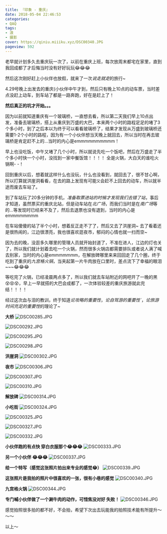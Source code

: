 ```yaml
---
title: 『印象 - 重庆』
date: 2018-05-04 22:46:53
categories:
- QAQ
tags:
- 浪
- 摄影
cover: https://qiniu.miiiku.xyz/DSC00340.JPG
pageview: 592
---
```


老早就计划多久去重庆玩一次了，以前在重庆上班，每次放周末都宅在家里，直到我回成都了才后悔当时没有好好玩玩😂😂😂

然后这次刚好赶上小伙伴也放假，就来了一次*说走就走*的旅行~

4.29号晚上出发去的重庆(小伙伴中午才到，然后只有晚上10点的动车票，当时差点没赶上动车，到车站了都是一路奔跑，好在是赶上了！

**然后真正的坑才开始。。。**

因为以前就知道重庆有一个玻璃桥，一直想去看，所以第二天我们早上10点出发，准备去玻璃桥，搭上从重庆到万盛的大巴，本来两个小时的路程足足的堵了3个多小时，到了之后本以为终于可以看看玻璃桥了，结果才发现从万盛到玻璃桥还需要1-2个小时的路程，因为有一个小伙伴想当天晚上就回去，所以当时在再去玻璃桥是肯定赶不上的...当时的内心是emmmmmmmmmm！

早上也没吃饭，中午又堵了几个小时，所以就说先吃一个饭吧，然后在万盛走了半个多小时快一个小时，没找到一家中餐饭馆！！！！ 全是火锅，大白天的谁吃火锅啊- -！

回到重庆以后，想着就这样什么也没玩，什么也没看到，就回去了，很不甘心啊，所以打算就洪崖洞看看，在去的路上发现有可能`又`会赶不上回去的动车，所以就半途而废去车站了。

到了车站玩了20多分钟的手机，*准备取票进站的时候才发现我们去错了站*，事后才知道，虽然票买的重庆北站，但是动车站在*北广场*，而我们当时是在*南广场*等的...等发现时已经来不及了，然后去退票也没有退到，当时的内心是emmmmmmmm

在车站傻傻的站了半个小时，想着反正走不了了，然后又去了洪崖洞~ 去了看着还是很热闹的，江边很漂亮，我也很喜欢逛夜市，郁闷的心情也就一扫而空~

因为去的晚，没逛多久哪里的管理人员就开始封道了，不准在进人，江边的灯也关了，所以我们就计划着去吃一个火锅，然而很多火锅店都需要排队或者说人满了喊去别家，当时的内心是emmmmmmm，在解放碑哪里来来回回走了几个圈，终于吃到了重庆的*九宫格火锅*，当夹起第一片牛肉放在口里时，差点流下了幸福的眼泪~~~😂😂😂

等吃完了火锅，已经凌晨两点多了，所以我们就去车站附近的网吧开了一晚的黑😵😵😵，早上一早就搭的大巴会成都了，一次体验较差的重庆旅游就此完结！！！！

经过这次血与泪的教训，终于知道*论攻略的重要性*，*论自驾游的重要性`*，*论旅游时间充足的重要性*的理论了~

**大桥**
![DSC00285.JPG](https://qiniu.miiiku.xyz/DSC00285.JPG)

![DSC00292.JPG](https://qiniu.miiiku.xyz/DSC00292.JPG)

![DSC00295.JPG](https://qiniu.miiiku.xyz/DSC00295.JPG)

![DSC00298.JPG](https://qiniu.miiiku.xyz/DSC00298.JPG)

**洪崖洞**
![DSC00302.JPG](https://qiniu.miiiku.xyz/DSC00302.JPG)

**夜市**
![DSC00306.JPG](https://qiniu.miiiku.xyz/DSC00306.JPG)

![DSC00307.JPG](https://qiniu.miiiku.xyz/DSC00307.JPG)

![DSC00310.JPG](https://qiniu.miiiku.xyz/DSC00310.JPG)

**解放碑**
![DSC00314.JPG](https://qiniu.miiiku.xyz/DSC00314.JPG)

**小吃街**
![DSC00324.JPG](https://qiniu.miiiku.xyz/DSC00324.JPG)

![DSC00325.JPG](https://qiniu.miiiku.xyz/DSC00325.JPG)

![DSC00327.JPG](https://qiniu.miiiku.xyz/DSC00327.JPG)

![DSC00332.JPG](https://qiniu.miiiku.xyz/DSC00332.JPG)

**小伙伴跑的有点快 穿白衣服那个😂😂😂**
![DSC00333.JPG](https://qiniu.miiiku.xyz/DSC00333.JPG)

**另一个小伙伴 😂😂😂**
![DSC00337.JPG](https://qiniu.miiiku.xyz/DSC00337.JPG)

**给一个特写（感觉这张照片拍出来专业的感觉😂）**
![DSC00339.JPG](https://qiniu.miiiku.xyz/DSC00339.JPG)

**这张照片是我拍的照片中很喜欢的一张，很有小巷的感觉**
![DSC00340.JPG](https://qiniu.miiiku.xyz/DSC00340.JPG)

**九宫格火锅**
![DSC00344.JPG](https://qiniu.miiiku.xyz/DSC00344.JPG)

**专门喊小伙伴做了一个涮牛肉的动作，可惜焦没对好 失败！**
![DSC00346.JPG](https://qiniu.miiiku.xyz/DSC00346.JPG)

感觉拍照很多拍的都不好，不会拍，希望下次出去玩能我的拍照技术能有所提升～～～

以上～




